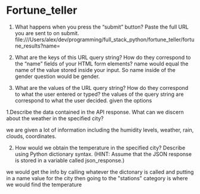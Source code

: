# Fortune_teller

1. What happens when you press the “submit” button? Paste the full URL you are sent to on submit.
  file:///Users/alex/dev/programming/full_stack_python/fortune_teller/fortune_results?name=

2. What are the keys of this URL query string? How do they correspond to the “name” fields of your HTML form elements?
  name would equal the name of the value stored inside your input. So name inside of the gender question would be gender.
  
3. What are the values of the URL query string? How do they correspond to what the user entered or typed?
  the values of the query string are correspond to what the user decided. given the options


1.Describe the data contained in the API response. What can we discern about the weather in the specified city?

we are given a lot of information including the humidity levels, weather, rain, clouds, coordinates.

2. How would we obtain the temperature in the specified city? Describe using Python dictionary syntax. (HINT: Assume that the JSON response is stored in a variable called json_response.)

we would get the info by calling whatever the dictonary is called and putting in a name value for the city then going to the "stations" category is where we would find the temperature

